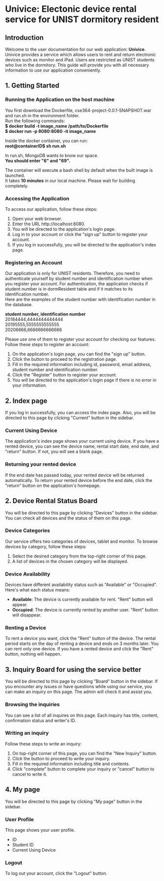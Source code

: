 # Univice: Electonic device rental service for UNIST dormitory resident

## Introduction

Welcome to the user documentation for our web application: **Univice**.
Univice provides a service which allows users to rent and return electronic devices such as monitor and iPad.
Users are restricted as UNIST students who live in the dormitory.
This guide will provide you with all necessary information to use our application conveniently.

## 1. Getting Started

### Running the Application on the host machine

You first download the Dockerfile, cse364-project-0.0.1-SNAPSHOT.war and run.sh in the environment folder.  
Run the following commands:  
**$ docker build -t image_name /path/to/Dockerfile**  
**$ docker run -p 8080:8080 -it image_name**

Inside the docker container, you can run:  
**root@containerID$ sh run.sh**

In run.sh, MongoDB wants to know our space.  
**You should enter "6" and "69".**

The container will execute a bash shell by default when the built image is launched.  
It takes **10 minutes** in our local machine. Please wait for building completely.

### Accessing the Application

To access our application, follow these steps:

1. Open your web browser.
2. Enter the URL http://localhost:8080.
3. You will be directed to the application's login page.
4. Log in to your account or click the "sign up" button to register your account.
5. If you log in successfully, you will be directed to the application's index page.

### Registering an Account

Our application is only for UNIST residents. Therefore, you need to authenticate yourself by student number and identification number when you register your account. 
For authentication, the application checks if student number is in dormResident table and if it matches to its identification number.   
Here are the examples of the student number with identification number in the database.  

**student number, identification number**  
20184444,4444444444444  
20195555,5555555555555  
20206666,6666666666666  

Please use one of them to register your account for checking our features.  
Follow these steps to register an account:

1. On the application's login page, you can find the "sign up" button.
2. Click the button to proceed to the registration page.
3. Fill in the required information including id, password, email address, student number and identification number.
4. Click the "Register" button to register your account.
5. You will be directed to the application's login page if there is no error in your information.

## 2. Index page

If you log in successfully, you can access the index page.
Also, you will be directed to this page by clicking "Current" button in the sidebar.

### Current Using Device

The application's index page shows your current using device.
If you have a rented device, you can see the device name, rental start date, end date, and "return" button.
If not, you will see a blank page.

### Returning your rented device

If the end date has passed today, your rented device will be returned automatically.
To return your rented device before the end date, click the "return" button on the application's homepage.

## 2. Device Rental Status Board

You will be directed to this page by clicking "Devices" button in the sidebar.
You can check all devices and the status of them on this page.

### Device Categories

Our service offers two categories of devices, tablet and monitor. To browse devices by category, follow these steps:

1. Select the desired category from the top-right corner of this page.
2. A list of devices in the chosen category will be displayed.

### Device Availability

Devices have different availability status such as "Available" or "Occupied". Here's what each status means:

- **Available**: The device is currently available for rent. "Rent" button will appear.
- **Occupied**: The device is currently rented by another user. "Rent" button will disappear.

### Renting a Device

To rent a device you want, click the "Rent" button of the device.
The rental period starts on the day of renting a device and ends on 3 months later.
You can rent only one device. If you have a rented device and click the "Rent" button, nothing will happen.

## 3. Inquiry Board for using the service better

You will be directed to this page by clicking "Board" button in the sidebar.
If you encounter any issues or have questions while using our service, you can make an inquiry on this page.
The admin will check it and assist you.

### Browsing the inquiries

You can see a list of all inquires on this page. Each inquiry has title, content, confirmation status and writer's ID.

### Writing an inquiry

Follow these steps to write an inquiry:

1. On top-right corner of this page, you can find the "New Inquiry" button.
2. Click the button to proceed to write your inquiry.
3. Fill in the required information including title and contents.
4. Click "complete" button to complete your inquiry or "cancel" button to cancel to write it.

## 4. My page

You will be directed to this page by clicking "My page" button in the sidebar.

### User Profile

This page shows your user profile.

- ID
- Student ID
- Current Using Device

### Logout

To log out your account, click the "Logout" button.